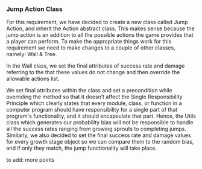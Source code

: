 ﻿### Jump Action Class
For this requirement, we have decided to create a new class called Jump Action, and inherit the Action abstract class. This makes sense because the jump action is an addition to all the possible actions the game provides that a player can perform. To make the appropriate things work for this requirement we need to make changes to a couple of other classes, namely: Wall & Tree.

In the Wall class, we set the final attributes of success rate and damage referring to the that these values do not change and then override the allowable actions list.


We set final attributes within the class and set a precondition while overriding the method so that it doesn’t affect the Single Responsibility Principle which clearly states that every module, class, or function in a computer program should have responsibility for a single part of that program's functionality, and it should encapsulate that part. Hence, the Utils class which generates our probability bias will not be responsible to handle all the success rates ranging from growing sprouts to completing jumps. Similarly, we also decided to set the final success rate and damage values for every growth stage object so we can compare them to the random bias, and if only they match, the jump functionality will take place.

to add: more points

